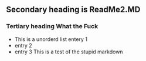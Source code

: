 ## Secondary heading is ReadMe2.MD
### Tertiary heading What the Fuck
* This is a unorderd list entery 1
* entry 2
* entry 3
This is a test of the stupid markdown 